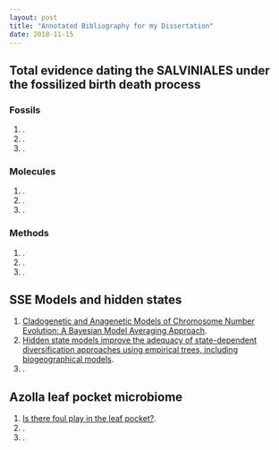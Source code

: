 ```yaml
---
layout: post
title: "Annotated Bibliography for my Dissertation"
date: 2018-11-15
---
```


## Total evidence dating the SALVINIALES under the fossilized birth death process

### Fossils
1. []().
2. []().
3. []().

### Molecules
1. []().
2. []().
3. []().

### Methods
1. []().
2. []().
3. []().

## SSE Models and hidden states

1. [Cladogenetic and Anagenetic Models of Chromosome Number Evolution: A Bayesian Model Averaging Approach](https://www.biorxiv.org/content/biorxiv/early/2017/03/31/086629.full.pdf).
2. [Hidden state models improve the adequacy of state-dependent diversification approaches using empirical trees, including biogeographical models](https://www.biorxiv.org/content/biorxiv/early/2018/04/17/302729.full.pdf).
3. []().

## Azolla leaf pocket microbiome

1. [Is there foul play in the leaf pocket?](https://nph.onlinelibrary.wiley.com/doi/pdf/10.1111/nph.14843).
2. []().
3. []().
 
